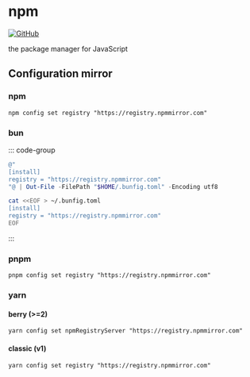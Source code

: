 # npm

[![GitHub](https://img.shields.io/badge/GitHub-npm%2fcli-000000?style=flat&logo=github)](https://github.com/npm/cli)


the package manager for JavaScript

## Configuration mirror

### npm
```
npm config set registry "https://registry.npmmirror.com"
```

### bun
::: code-group

```PowerShell
@"
[install]
registry = "https://registry.npmmirror.com"
"@ | Out-File -FilePath "$HOME/.bunfig.toml" -Encoding utf8
```

```bash
cat <<EOF > ~/.bunfig.toml
[install]
registry = "https://registry.npmmirror.com"
EOF
```

:::

### pnpm
```
pnpm config set registry "https://registry.npmmirror.com"
```

### yarn
#### berry (>=2)
```
yarn config set npmRegistryServer "https://registry.npmmirror.com"
```
#### classic (v1)
```
yarn config set registry "https://registry.npmmirror.com"
```

